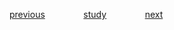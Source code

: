 
<a href="https://github.com/raphaelkaique1/study/blob/main/4-devops/4.1-ferramentas_de_desenvolvimento/continuous_integration_e_continuous_deployment_ci_cd.md">previous</a>⠀⠀⠀⠀⠀⠀<a href="https://github.com/raphaelkaique1/study#cloud_computing">study</a>⠀⠀⠀⠀⠀⠀<a href="https://github.com/raphaelkaique1/study/blob/main/4-devops/4.3 Ferramentas de Monitoramento/prometheus_grafana.md">next</a>